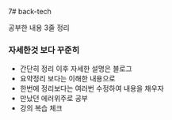 7# back-tech

공부한 내용 3줄 정리

### 자세한것 보다 꾸준히
- 간단히 정리 이후 자세한 설명은 블로그
- 요약정리 보다는 이해한 내용으로
- 한번에 정리보다는 여러번 수정하여 내용을 채우자
- 만났던 에러위주로 공부
- 강의 복습 체크
